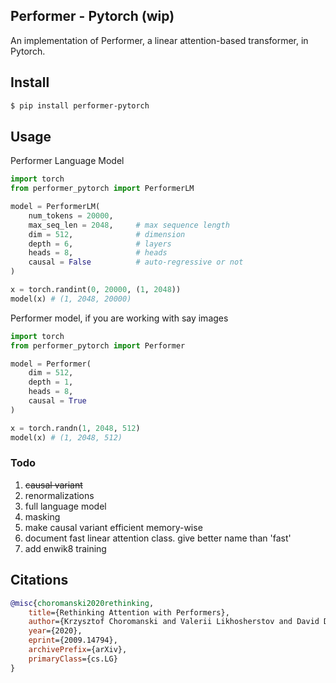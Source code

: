 ## Performer - Pytorch (wip)

An implementation of Performer, a linear attention-based transformer, in Pytorch.

## Install

```bash
$ pip install performer-pytorch
```

## Usage

Performer Language Model

```python
import torch
from performer_pytorch import PerformerLM

model = PerformerLM(
    num_tokens = 20000,
    max_seq_len = 2048,     # max sequence length
    dim = 512,              # dimension
    depth = 6,              # layers
    heads = 8,              # heads
    causal = False          # auto-regressive or not
)

x = torch.randint(0, 20000, (1, 2048))
model(x) # (1, 2048, 20000)
```

Performer model, if you are working with say images

```python
import torch
from performer_pytorch import Performer

model = Performer(
    dim = 512,
    depth = 1,
    heads = 8,
    causal = True
)

x = torch.randn(1, 2048, 512)
model(x) # (1, 2048, 512)
```

### Todo

1. ~~causal variant~~
2. renormalizations
3. full language model
4. masking
5. make causal variant efficient memory-wise
6. document fast linear attention class. give better name than 'fast'
7. add enwik8 training

## Citations

```bibtex
@misc{choromanski2020rethinking,
    title={Rethinking Attention with Performers}, 
    author={Krzysztof Choromanski and Valerii Likhosherstov and David Dohan and Xingyou Song and Andreea Gane and Tamas Sarlos and Peter Hawkins and Jared Davis and Afroz Mohiuddin and Lukasz Kaiser and David Belanger and Lucy Colwell and Adrian Weller},
    year={2020},
    eprint={2009.14794},
    archivePrefix={arXiv},
    primaryClass={cs.LG}
}
```
